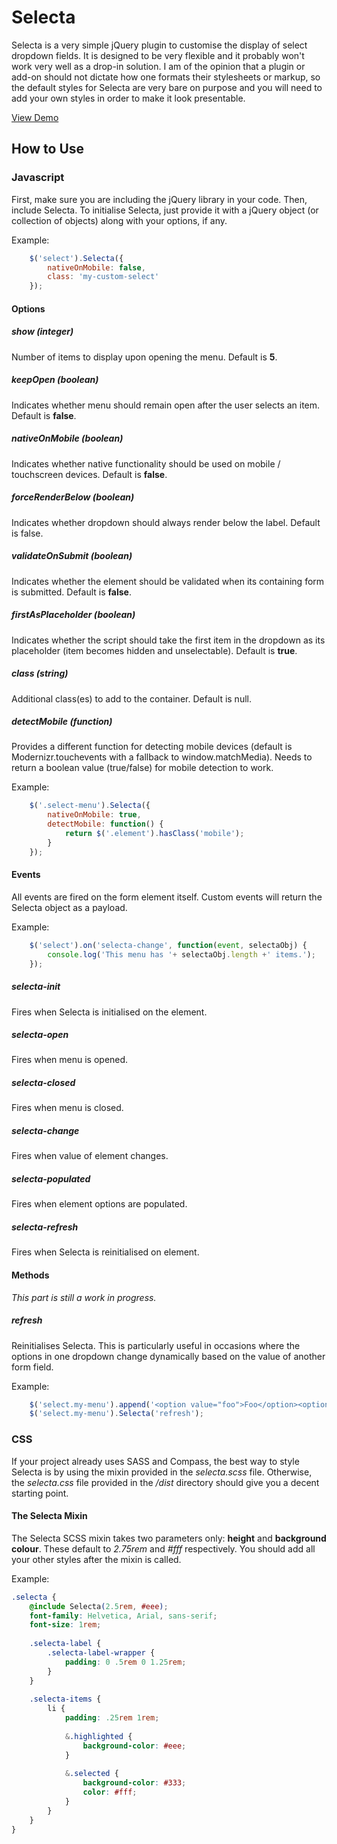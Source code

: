 # Selecta
Selecta is a very simple jQuery plugin to customise the display of select dropdown fields.
It is designed to be very flexible and it probably won't work very well as a drop-in solution. I am of the opinion that a plugin or add-on should not dictate how one formats their stylesheets or markup, so the default styles for Selecta are very bare on purpose and you will need to add your own styles in order to make it look presentable.

[View Demo](https://adrianosanti.github.io/Selecta/)

## How to Use
### Javascript
First, make sure you are including the jQuery library in your code. Then, include Selecta.
To initialise Selecta, just provide it with a jQuery object (or collection of objects) along with your options, if any.

Example:
```javascript
    $('select').Selecta({
        nativeOnMobile: false,
        class: 'my-custom-select'
    });
```

#### Options
##### show (integer)
Number of items to display upon opening the menu. Default is **5**.

##### keepOpen (boolean)
Indicates whether menu should remain open after the user selects an item. Default is **false**.

##### nativeOnMobile (boolean)
Indicates whether native functionality should be used on mobile / touchscreen devices. Default is **false**.

##### forceRenderBelow (boolean)
Indicates whether dropdown should always render below the label. Default is false.

##### validateOnSubmit (boolean)
Indicates whether the element should be validated when its containing form is submitted. Default is **false**.

##### firstAsPlaceholder (boolean)
Indicates whether the script should take the first item in the dropdown as its placeholder (item becomes hidden and unselectable). Default is **true**.

##### class (string)
Additional class(es) to add to the container. Default is null.

##### detectMobile (function)
Provides a different function for detecting mobile devices (default is Modernizr.touchevents with a fallback to window.matchMedia). Needs to return a boolean value (true/false) for mobile detection to work.

Example:
```javascript
    $('.select-menu').Selecta({
		nativeOnMobile: true,
		detectMobile: function() {
			return $('.element').hasClass('mobile');
		}
	});
```

#### Events
All events are fired on the form element itself. Custom events will return the Selecta object as a payload.

Example:
```javascript
    $('select').on('selecta-change', function(event, selectaObj) {
        console.log('This menu has '+ selectaObj.length +' items.');
    });
```

##### selecta-init
Fires when Selecta is initialised on the element.

##### selecta-open
Fires when menu is opened.

##### selecta-closed
Fires when menu is closed.

##### selecta-change 
Fires when value of element changes.

##### selecta-populated 
Fires when element options are populated.

##### selecta-refresh 
Fires when Selecta is reinitialised on element.

#### Methods 
*This part is still a work in progress.*

##### refresh 
Reinitialises Selecta. This is particularly useful in occasions where the options in one dropdown change dynamically based on the value of another form field.

Example:
```javascript
    $('select.my-menu').append('<option value="foo">Foo</option><option value="bar">Bar</option>');
    $('select.my-menu').Selecta('refresh');
```

### CSS
If your project already uses SASS and Compass, the best way to style Selecta is by using the mixin provided in the _selecta.scss_ file. Otherwise, the _selecta.css_ file provided in the _/dist_ directory should give you a decent starting point.

#### The Selecta Mixin
The Selecta SCSS mixin takes two parameters only: **height** and **background colour**. These default to _2.75rem_ and _#fff_ respectively. You should add all your other styles after the mixin is called.

Example:
```css
.selecta {
    @include Selecta(2.5rem, #eee);
    font-family: Helvetica, Arial, sans-serif;
    font-size: 1rem;
    
    .selecta-label {
        .selecta-label-wrapper {
            padding: 0 .5rem 0 1.25rem;
        }
    }
    
    .selecta-items {
        li {
            padding: .25rem 1rem;
            
            &.highlighted {
                background-color: #eee;
            }
            
            &.selected {
                background-color: #333;
                color: #fff;
            }
        }
    }
}
```

